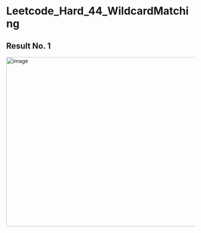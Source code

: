 # Leetcode_Hard_44_WildcardMatching

## Result No. 1

<img width="616" height="453" alt="image" src="https://github.com/user-attachments/assets/abf2183e-7ef9-4d21-b777-3c063709c375" />
